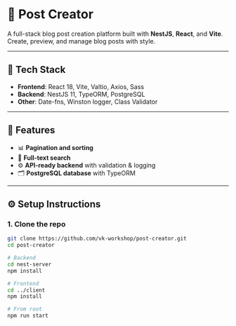 # 📝 Post Creator

A full-stack blog post creation platform built with **NestJS**, **React**, and **Vite**. Create, preview, and manage blog posts with style.

---

## 🚀 Tech Stack

- **Frontend**: React 18, Vite, Valtio, Axios, Sass
- **Backend**: NestJS 11, TypeORM, PostgreSQL
- **Other**: Date-fns, Winston logger, Class Validator

---

## 🌟 Features

- 📊 **Pagination and sorting**
- 🔎 **Full-text search**
- ⚙️ **API-ready backend** with validation & logging
- 🗂 **PostgreSQL database** with TypeORM

---


## ⚙️ Setup Instructions

### 1. Clone the repo

```bash
git clone https://github.com/vk-workshop/post-creator.git
cd post-creator

# Backend
cd nest-server
npm install

# Frontend
cd ../client
npm install

# From root
npm run start